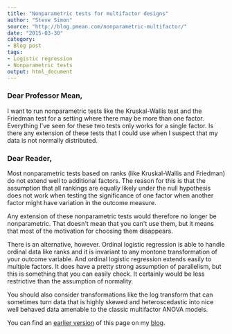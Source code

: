 ```yaml
---
title: "Nonparametric tests for multifactor designs"
author: "Steve Simon"
source: "http://blog.pmean.com/nonparametric-multifactor/"
date: "2015-03-30"
category: 
- Blog post
tags:
- Logistic regression
- Nonparametric tests
output: html_document
---
```


### Dear Professor Mean,

I want to run nonparametric tests like the Kruskal-Wallis test and the Friedman test for a setting where there may be more than one factor. Everything I've seen for these two tests only works for a single factor. Is there any extension of these tests that I could use when I suspect that my data is not normally distributed.

<!---More--->

### Dear Reader,

Most nonparametric tests based on ranks (like Kruskal-Wallis and Friedman) do not extend well to additional factors. The reason for this is that the assumption that all rankings are equally likely under the null hypothesis does not work when testing the significance of one factor when another factor might have variation in the outcome measure.

Any extension of these nonparametric tests would therefore no longer be nonparametric. That doesn't mean that you can't use them, but it means that most of the motivation for choosing them disappears.

There is an alternative, however. Ordinal logistic regression is able to handle ordinal data like ranks and it is invariant to any montone transformation of your outcome variable. And ordinal logistic regression extends easily to multiple factors. It does have a pretty strong assumption of parallelism, but this is something that you can easily check. It certainly would be less restrictive than the assumption of normality.

You should also consider transformations like the log transform that can sometimes turn data that is highly skewed and heteroscedastic into nice well behaved data amenable to the classic multifactor ANOVA models.

You can find an [earlier version][sim1] of this page on my [blog][sim2].

[sim1]: http://blog.pmean.com/nonparametric-multifactor/
[sim2]: http://blog.pmean.com


